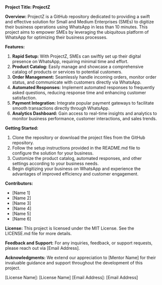 **Project Title: ProjectZ**

**Overview:**
ProjectZ is a GitHub repository dedicated to providing a swift and effective solution for Small and Medium Enterprises (SMEs) to digitize their business operations using WhatsApp in less than 10 minutes. This project aims to empower SMEs by leveraging the ubiquitous platform of WhatsApp for optimizing their business processes.

**Features:**
1. **Rapid Setup:** With ProjectZ, SMEs can swiftly set up their digital presence on WhatsApp, requiring minimal time and effort.
2. **Product Catalog:** Easily manage and showcase a comprehensive catalog of products or services to potential customers.
3. **Order Management:** Seamlessly handle incoming orders, monitor order status, and communicate with customers directly via WhatsApp.
4. **Automated Responses:** Implement automated responses to frequently asked questions, reducing response time and enhancing customer satisfaction.
5. **Payment Integration:** Integrate popular payment gateways to facilitate smooth transactions directly through WhatsApp.
6. **Analytics Dashboard:** Gain access to real-time insights and analytics to monitor business performance, customer interactions, and sales trends.

**Getting Started:**
1. Clone the repository or download the project files from the GitHub repository.
2. Follow the setup instructions provided in the README.md file to configure the solution for your business.
3. Customize the product catalog, automated responses, and other settings according to your business needs.
4. Begin digitizing your business on WhatsApp and experience the advantages of improved efficiency and customer engagement.

**Contributors:**
- [Name 1]
- [Name 2]
- [Name 3]
- [Name 4]
- [Name 5]
- [Name 6]

**License:**
This project is licensed under the MIT License. See the LICENSE.md file for more details.

**Feedback and Support:**
For any inquiries, feedback, or support requests, please reach out via [Email Address].

**Acknowledgments:**
We extend our appreciation to [Mentor Name] for their invaluable guidance and support throughout the development of this project.

[GitHub repository]: [Link]
[License Name]: [License Name]
[Email Address]: [Email Address]
